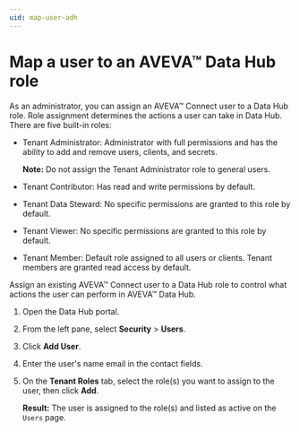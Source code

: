 ```yaml
---
uid: map-user-adh
---
```


# Map a user to an AVEVA™ Data Hub role

As an administrator, you can assign an AVEVA™ Connect user to a Data Hub role. Role assignment determines the actions a user can take in Data Hub. There are five built-in roles:

* Tenant Administrator: Administrator with full permissions and has the ability to add and remove users, clients, and secrets.

  **Note:** Do not assign the Tenant Administrator role to general users.

* Tenant Contributor: Has read and write permissions by default.

* Tenant Data Steward: No specific permissions are granted to this role by default.

* Tenant Viewer: No specific permissions are granted to this role by default.

* Tenant Member: Default role assigned to all users or clients. Tenant members are granted read access by default.

Assign an existing AVEVA™ Connect user to a Data Hub role to control what actions the user can perform in AVEVA™ Data Hub.

1. Open the Data Hub portal.

1. From the left pane, select **Security** > **Users**.
 
1. Click **Add User**.
 
1. Enter the user's name email in the contact fields.
 
1. On the **Tenant Roles** tab, select the role(s) you want to assign to the user, then click **Add**.

   **Result:** The user is assigned to the role(s) and listed as active on the `Users` page.
